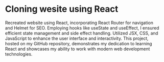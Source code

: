 # Cloning wesite using React

Recreated website using React, incorporating React Router for navigation and Helmet for SEO. Employing hooks like useState and useEffect, I ensured efficient state management and side effect handling. Utilized JSX, CSS, and JavaScript to enhance the user interface and interactivity. This project, hosted on my GitHub repository, demonstrates my dedication to learning React and showcases my ability to work with modern web development technologies.
